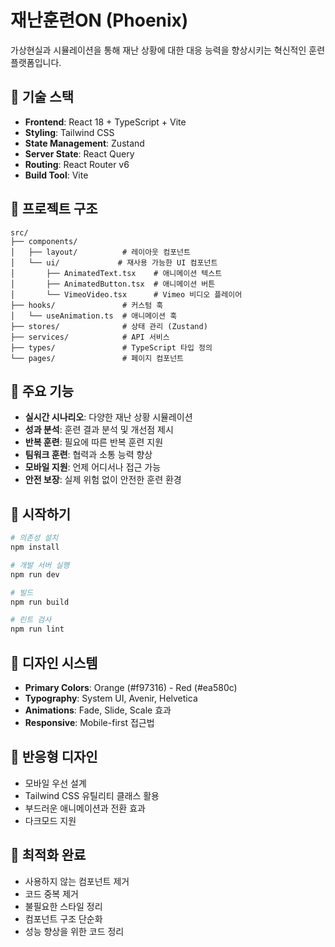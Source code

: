 # 재난훈련ON (Phoenix)

가상현실과 시뮬레이션을 통해 재난 상황에 대한 대응 능력을 향상시키는 혁신적인 훈련 플랫폼입니다.

## 🚀 기술 스택

- **Frontend**: React 18 + TypeScript + Vite
- **Styling**: Tailwind CSS
- **State Management**: Zustand
- **Server State**: React Query
- **Routing**: React Router v6
- **Build Tool**: Vite

## 📁 프로젝트 구조

```
src/
├── components/
│   ├── layout/          # 레이아웃 컴포넌트
│   └── ui/             # 재사용 가능한 UI 컴포넌트
│       ├── AnimatedText.tsx    # 애니메이션 텍스트
│       ├── AnimatedButton.tsx  # 애니메이션 버튼
│       └── VimeoVideo.tsx      # Vimeo 비디오 플레이어
├── hooks/               # 커스텀 훅
│   └── useAnimation.ts  # 애니메이션 훅
├── stores/              # 상태 관리 (Zustand)
├── services/            # API 서비스
├── types/               # TypeScript 타입 정의
└── pages/               # 페이지 컴포넌트
```

## 🎯 주요 기능

- **실시간 시나리오**: 다양한 재난 상황 시뮬레이션
- **성과 분석**: 훈련 결과 분석 및 개선점 제시
- **반복 훈련**: 필요에 따른 반복 훈련 지원
- **팀워크 훈련**: 협력과 소통 능력 향상
- **모바일 지원**: 언제 어디서나 접근 가능
- **안전 보장**: 실제 위험 없이 안전한 훈련 환경

## 🚀 시작하기

```bash
# 의존성 설치
npm install

# 개발 서버 실행
npm run dev

# 빌드
npm run build

# 린트 검사
npm run lint
```

## 🎨 디자인 시스템

- **Primary Colors**: Orange (#f97316) - Red (#ea580c)
- **Typography**: System UI, Avenir, Helvetica
- **Animations**: Fade, Slide, Scale 효과
- **Responsive**: Mobile-first 접근법

## 📱 반응형 디자인

- 모바일 우선 설계
- Tailwind CSS 유틸리티 클래스 활용
- 부드러운 애니메이션과 전환 효과
- 다크모드 지원

## 🔧 최적화 완료

- 사용하지 않는 컴포넌트 제거
- 코드 중복 제거
- 불필요한 스타일 정리
- 컴포넌트 구조 단순화
- 성능 향상을 위한 코드 정리
